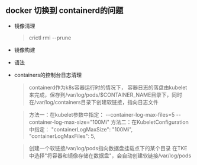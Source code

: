 ## docker 切换到 containerd的问题
- 镜像清理
  > crictl rmi --prune
- 镜像构建
- 语法
- containers的控制台日志清理
  > containerd作为k8s容器运行时的情况下， 容器日志的落盘由kubelet来完成，保存到/var/log/pods/$CONTAINER_NAME目录下，同时在/var/log/containers目录下创建软链接，指向日志文件

  > 方法一：在kubelet参数中指定： --container-log-max-files=5 --container-log-max-size="100Mi" 方法二：在KubeletConfiguration中指定： "containerLogMaxSize": "100Mi", "containerLogMaxFiles": 5,

  > 创建一个软链接/var/log/pods指向数据盘挂载点下的某个目录 在TKE中选择"将容器和镜像存储在数据盘"，会自动创建软链接/var/log/pods